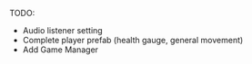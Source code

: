 TODO:
- Audio listener setting
- Complete player prefab (health gauge, general movement)
- Add Game Manager
